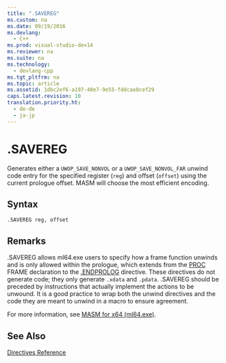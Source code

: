 ```yaml
---
title: ".SAVEREG"
ms.custom: na
ms.date: 09/19/2016
ms.devlang: 
  - C++
ms.prod: visual-studio-dev14
ms.reviewer: na
ms.suite: na
ms.technology: 
  - devlang-cpp
ms.tgt_pltfrm: na
ms.topic: article
ms.assetid: 1dbc2ef6-a197-40e7-9e55-fddcae8cef29
caps.latest.revision: 10
translation.priority.ht: 
  - de-de
  - ja-jp
---
```

# .SAVEREG
Generates either a `UWOP_SAVE_NONVOL` or a `UWOP_SAVE_NONVOL_FAR` unwind code entry for the specified register (`reg`) and offset (`offset`) using the current prologue offset. MASM will choose the most efficient encoding.  
  
## Syntax  
  
```  
.SAVEREG reg, offset  
```  
  
## Remarks  
 .SAVEREG allows ml64.exe users to specify how a frame function unwinds and is only allowed within the prologue, which extends from the [PROC](../vs140/PROC.md) FRAME declaration to the [.ENDPROLOG](../vs140/.ENDPROLOG.md) directive. These directives do not generate code; they only generate `.xdata` and `.pdata`. .SAVEREG should be preceded by instructions that actually implement the actions to be unwound. It is a good practice to wrap both the unwind directives and the code they are meant to unwind in a macro to ensure agreement.  
  
 For more information, see [MASM for x64 (ml64.exe)](../vs140/MASM-for-x64--ml64.exe-.md).  
  
## See Also  
 [Directives Reference](../vs140/Directives-Reference.md)